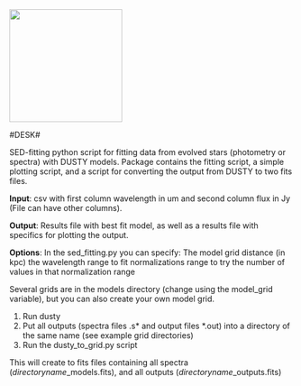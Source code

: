 <img src="https://3ff009b6523c0c1f8b94-091582592a5f780b4bac3b68414d35fd.ssl.cf5.rackcdn.com/default/_superImage/President-Hayes-Desk.jpg" width="200">

#DESK#

SED-fitting python script for fitting data from evolved stars (photometry or spectra) with DUSTY models. Package contains the fitting script, a simple plotting script, and a script for converting the output from DUSTY to two fits files. 

**Input**: csv with first column wavelength in um and second column flux in Jy (File can have other columns).

**Output**: Results file with best fit model, as well as a results file with specifics for plotting the output. 

**Options**: In the sed_fitting.py you can specify:
	The model grid
	distance (in kpc)
	the wavelength range to fit
	normalizations range to try 
	the number of values in that normalization range

Several grids are in the models directory (change using the model_grid variable), but you can also create your own model grid.

1. Run dusty
2. Put all outputs (spectra files .s* and output files *.out) into a directory of the same name (see example grid directories)
3. Run the dusty_to_grid.py script

This will create to fits files containing all spectra (*directoryname*_models.fits), and all outputs (*directoryname*_outputs.fits)
